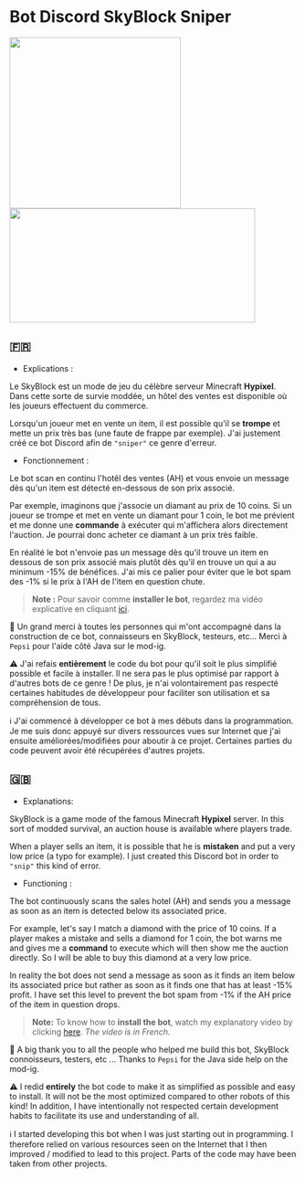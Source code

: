 # Bot Discord SkyBlock Sniper

<img src="https://user-images.githubusercontent.com/85808136/130417540-74fce1ae-a0ac-4e90-bd91-376b37c3ba30.png" width="300" height="300">
<img src="https://i.imgur.com/XZYsiq3.png" width="430" height="200">

## 🇫🇷
- Explications :

Le SkyBlock est un mode de jeu du célèbre serveur Minecraft **Hypixel**. Dans cette sorte de survie moddée, un hôtel des ventes est disponible où les joueurs effectuent du commerce.

Lorsqu'un joueur met en vente un item, il est possible qu'il se **trompe** et mette un prix très bas (une faute de frappe par exemple). J'ai justement créé ce bot Discord afin de `"sniper"` ce genre d'erreur.

- Fonctionnement :

Le bot scan en continu l'hotêl des ventes (AH) et vous envoie un message dès qu'un item est détecté en-dessous de son prix associé.

Par exemple, imaginons que j'associe un diamant au prix de 10 coins. Si un joueur se trompe et met en vente un diamant pour 1 coin, le bot me prévient et me donne une **commande** à exécuter qui m'affichera alors directement l'auction. Je pourrai donc acheter ce diamant à un prix très faible.

En réalité le bot n'envoie pas un message dès qu'il trouve un item en dessous de son prix associé mais plutôt dès qu'il en trouve un qui a au minimum -15% de bénéfices. J'ai mis ce palier pour éviter que le bot spam des -1% si le prix à l'AH de l'item en question chute.

> **Note :** Pour savoir comme **installer le bot**, regardez ma vidéo explicative en cliquant  [ici](http://youtube.com/).

🤝 Un grand merci à toutes les personnes qui m'ont accompagné dans la construction de ce bot, connaisseurs en SkyBlock, testeurs, etc... Merci à `Pepsi` pour l'aide côté Java sur le mod-ig.

⚠️ J'ai refais **entièrement** le code du bot pour qu'il soit le plus simplifié possible et facile à installer. Il ne sera pas le plus optimisé par rapport à d'autres bots de ce genre ! De plus, je n'ai volontairement pas respecté certaines habitudes de développeur pour faciliter son utilisation et sa compréhension de tous.

ℹ J'ai commencé à développer ce bot à mes débuts dans la programmation. Je me suis donc appuyé sur divers ressources vues sur Internet que j'ai ensuite améliorées/modifiées pour aboutir à ce projet. Certaines parties du code peuvent avoir été récupérées d'autres projets.

## 🇬🇧 
- Explanations:

SkyBlock is a game mode of the famous Minecraft **Hypixel** server. In this sort of modded survival, an auction house is available where players trade.

When a player sells an item, it is possible that he is **mistaken** and put a very low price (a typo for example). I just created this Discord bot in order to `"snip"` this kind of error.

- Functioning :

The bot continuously scans the sales hotel (AH) and sends you a message as soon as an item is detected below its associated price.

For example, let's say I match a diamond with the price of 10 coins. If a player makes a mistake and sells a diamond for 1 coin, the bot warns me and gives me a **command** to execute which will then show me the auction directly. So I will be able to buy this diamond at a very low price.

In reality the bot does not send a message as soon as it finds an item below its associated price but rather as soon as it finds one that has at least -15% profit. I have set this level to prevent the bot spam from -1% if the AH price of the item in question drops.

> **Note:** To know how to **install the bot**, watch my explanatory video by clicking [here](http://youtube.com/). *The video is in French.*

🤝 A big thank you to all the people who helped me build this bot, SkyBlock connoisseurs, testers, etc ... Thanks to `Pepsi` for the Java side help on the mod-ig.

⚠️ I redid **entirely** the bot code to make it as simplified as possible and easy to install. It will not be the most optimized compared to other robots of this kind! In addition, I have intentionally not respected certain development habits to facilitate its use and understanding of all.

ℹ I started developing this bot when I was just starting out in programming. I therefore relied on various resources seen on the Internet that I then improved / modified to lead to this project. Parts of the code may have been taken from other projects.
